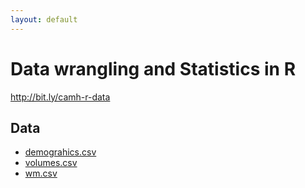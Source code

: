 ```yaml
---
layout: default
---
```


# Data wrangling and Statistics in R
http://bit.ly/camh-r-data

## Data

- [demograhics.csv](http://pipitone.github.io/camh-computing-skills-august-2015/workshops/demographics.csv)
- [volumes.csv](http://pipitone.github.io/camh-computing-skills-august-2015/workshops/volumes.csv)
- [wm.csv](http://pipitone.github.io/camh-computing-skills-august-2015/workshops/wm.csv)
